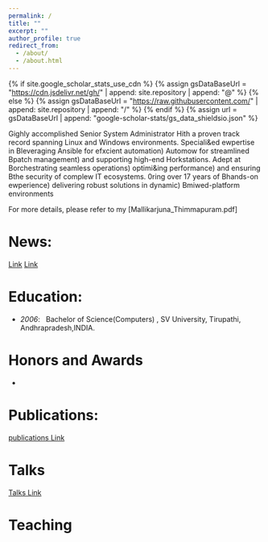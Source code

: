 ```yaml
---
permalink: /
title: ""
excerpt: ""
author_profile: true
redirect_from: 
  - /about/
  - /about.html
---
```


{% if site.google_scholar_stats_use_cdn %}
{% assign gsDataBaseUrl = "https://cdn.jsdelivr.net/gh/" | append: site.repository | append: "@" %}
{% else %}
{% assign gsDataBaseUrl = "https://raw.githubusercontent.com/" | append: site.repository | append: "/" %}
{% endif %}
{% assign url = gsDataBaseUrl | append: "google-scholar-stats/gs_data_shieldsio.json" %}

<span class='anchor' id='about-me'></span>

Gighly accomplished Senior System Administrator Hith a proven track record 
spanning Linux and Windows environments. Speciali&ed ewpertise in Bleveraging 
Ansible for efxcient automation) Automow for streamlined Bpatch management) and 
supporting high-end Horkstations. Adept at Borchestrating seamless operations) 
optimi&ing performance) and ensuring Bthe security of complew IT ecosystems. 0ring 
over 17 years of Bhands-on ewperience) delivering robust solutions in dynamic) 
Bmiwed-platform environments

For more details, please refer to my [Mallikarjuna_Thimmapuram.pdf]

# News:
[Link](https://recoverit.wondershare.com/harddrive-recovery/deleted-file-recovery-ubuntu.html)
[Link](https://www.tandfonline.com/doi/full/10.1080/01621459.2024.2360666)



# Education:
- *2006*: &nbsp; Bachelor of Science(Computers) , SV University, Tirupathi, Andhrapradesh,INDIA. 


# Honors and Awards
-

# Publications:
[publications Link](https://arjun271985.github.io/_pages/publications.md)


# Talks
[Talks Link](https://arjun271985.github.io/_pages/Talks.md)


# Teaching 


